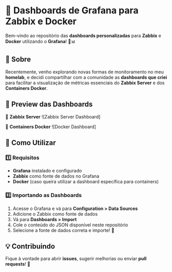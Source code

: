 # 🚀 Dashboards de Grafana para Zabbix e Docker

Bem-vindo ao repositório das **dashboards personalizadas** para **Zabbix** e **Docker** utilizando o **Grafana**! 🎨📊

## 📌 Sobre
Recentemente, venho explorando novas formas de monitoramento no meu **homelab**, e decidi compartilhar com a comunidade as **dashboards que criei** para facilitar a visualização de métricas essenciais do **Zabbix Server** e dos **Containers Docker**.

## 📸 Preview das Dashboards

🔹 **Zabbix Server**
![Zabbix Server Dashboard]

🔹 **Containers Docker**
![Docker Dashboard]

## 🚀 Como Utilizar

### 1️⃣ Requisitos
- **Grafana** instalado e configurado
- **Zabbix** como fonte de dados no Grafana
- **Docker** (caso queira utilizar a dashboard específica para containers)

### 2️⃣ Importando as Dashboards
1. Acesse o Grafana e vá para **Configuration > Data Sources**
2. Adicione o Zabbix como fonte de dados
3. Vá para **Dashboards > Import**
4. Cole o conteúdo do JSON disponível neste repositório
5. Selecione a fonte de dados correta e importe! 🎉

## 💡 Contribuindo
Fique à vontade para abrir **issues**, sugerir melhorias ou enviar **pull requests**! 🚀
